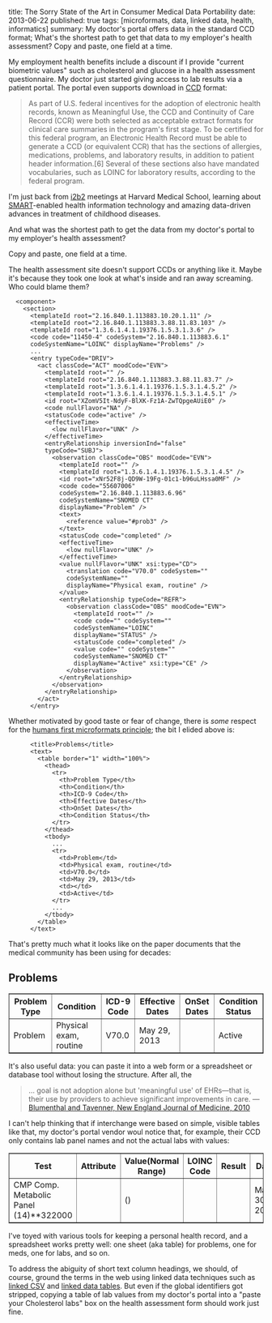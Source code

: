 title: The Sorry State of the Art in Consumer Medical Data Portability
date: 2013-06-22
published: true
tags: [microformats, data, linked data, health, informatics]
summary: My doctor's portal offers data in the standard CCD format;
         What's the shortest path to get that data to my employer's
         health assessment? Copy and paste, one field at a time.

My employment health benefits include a discount if I provide "current
biometric values" such as cholesterol and glucose in a health
assessment questionnaire. My doctor just started giving access to lab
results via a patient portal. The portal even supports download in
[CCD](http://en.wikipedia.org/wiki/Continuity_of_Care_Document)
format:

> As part of U.S. federal incentives for the adoption of electronic
> health records, known as Meaningful Use, the CCD and Continuity of
> Care Record (CCR) were both selected as acceptable extract formats
> for clinical care summaries in the program's first stage. To be
> certified for this federal program, an Electronic Health Record must
> be able to generate a CCD (or equivalent CCR) that has the sections
> of allergies, medications, problems, and laboratory results, in
> addition to patient header information.[6] Several of these sections
> also have mandated vocabularies, such as LOINC for laboratory
> results, according to the federal program.

I'm just back from [i2b2](https://www.i2b2.org/) meetings at Harvard
Medical School, learning about
[SMART](http://smartplatforms.org/)-enabled health information
technology and amazing data-driven advances in treatment of childhood
diseases.

And what was the shortest path to get the data from my doctor's portal
to my employer's health assessment?

Copy and paste, one field at a time.

The health assessment site doesn't support CCDs or anything like it.
Maybe it's because they took one look at what's inside and ran away
screaming. Who could blame them?

      <component>
        <section>
          <templateId root="2.16.840.1.113883.10.20.1.11" />
          <templateId root="2.16.840.1.113883.3.88.11.83.103" />
          <templateId root="1.3.6.1.4.1.19376.1.5.3.1.3.6" />
          <code code="11450-4" codeSystem="2.16.840.1.113883.6.1"
          codeSystemName="LOINC" displayName="Problems" />
		  ...
          <entry typeCode="DRIV">
            <act classCode="ACT" moodCode="EVN">
              <templateId root="" />
              <templateId root="2.16.840.1.113883.3.88.11.83.7" />
              <templateId root="1.3.6.1.4.1.19376.1.5.3.1.4.5.2" />
              <templateId root="1.3.6.1.4.1.19376.1.5.3.1.4.5.1" />
              <id root="XZomV5It-NdyF-BlXK-Fz1A-ZwTQpgeAUiE0" />
              <code nullFlavor="NA" />
              <statusCode code="active" />
              <effectiveTime>
                <low nullFlavor="UNK" />
              </effectiveTime>
              <entryRelationship inversionInd="false"
              typeCode="SUBJ">
                <observation classCode="OBS" moodCode="EVN">
                  <templateId root="" />
                  <templateId root="1.3.6.1.4.1.19376.1.5.3.1.4.5" />
                  <id root="xNr52F8j-QD9W-19Fg-01c1-b96uLHssa0MF" />
                  <code code="55607006"
                  codeSystem="2.16.840.1.113883.6.96"
                  codeSystemName="SNOMED CT"
                  displayName="Problem" />
                  <text>
                    <reference value="#prob3" />
                  </text>
                  <statusCode code="completed" />
                  <effectiveTime>
                    <low nullFlavor="UNK" />
                  </effectiveTime>
                  <value nullFlavor="UNK" xsi:type="CD">
                    <translation code="V70.0" codeSystem=""
                    codeSystemName=""
                    displayName="Physical exam, routine" />
                  </value>
                  <entryRelationship typeCode="REFR">
                    <observation classCode="OBS" moodCode="EVN">
                      <templateId root="" />
                      <code code="" codeSystem=""
                      codeSystemName="LOINC"
                      displayName="STATUS" />
                      <statusCode code="completed" />
                      <value code="" codeSystem=""
                      codeSystemName="SNOMED CT"
                      displayName="Active" xsi:type="CE" />
                    </observation>
                  </entryRelationship>
                </observation>
              </entryRelationship>
            </act>
          </entry>

Whether motivated by good taste or fear of change, there is _some_
respect for the
[humans first microformats principle](http://microformats.org/wiki/humans-first);
the bit I elided above is:

          <title>Problems</title>
          <text>
            <table border="1" width="100%">
              <thead>
                <tr>
                  <th>Problem Type</th>
                  <th>Condition</th>
                  <th>ICD-9 Code</th>
                  <th>Effective Dates</th>
                  <th>OnSet Dates</th>
                  <th>Condition Status</th>
                </tr>
              </thead>
              <tbody>
                ...
                <tr>
                  <td>Problem</td>
                  <td>Physical exam, routine</td>
                  <td>V70.0</td>
                  <td>May 29, 2013</td>
                  <td></td>
                  <td>Active</td>
                </tr>
	            ...
              </tbody>
            </table>
          </text>

That's pretty much what it looks like on the paper documents that the
medical community has been using for decades:

<h2>Problems</h2>
<table border="1" width="100%">
              <thead>
                <tr>
                  <th>Problem Type</th>
                  <th>Condition</th>
                  <th>ICD-9 Code</th>
                  <th>Effective Dates</th>
                  <th>OnSet Dates</th>
                  <th>Condition Status</th>
                </tr>
              </thead>
              <tbody>
                <tr>
                  <td>Problem</td>
                  <td>Physical exam, routine</td>
                  <td>V70.0</td>
                  <td>May 29, 2013</td>
                  <td></td>
                  <td>Active</td>
                </tr>
              </tbody>
</table>

It's also useful data: you can paste it into a web form or a
spreadsheet or database tool without losing the structure. After all, the

> ... goal is not adoption alone but 'meaningful use' of EHRs&mdash;that
> is, their use by providers to achieve significant improvements in
> care. &mdash; [Blumenthal and Tavenner, New England Journal of Medicine, 2010](http://www.ncbi.nlm.nih.gov/pubmed/20647183)

I can't help thinking that if interchange were based on simple, visible
tables like that, my doctor's portal vendor woul notice that, for example,
their CCD only contains lab panel names and not the actual labs with values:

<table border="1" width="100%">
  <thead>
    <tr>
      <th>Test</th>
      <th>Attribute</th>
      <th>Value(Normal Range)</th>
      <th>LOINC Code</th>
      <th>Result</th>
      <th>Date</th>
    </tr>
  </thead>
  <tbody>
    <tr>
      <td>CMP Comp. Metabolic Panel (14)**322000</td>
      <td></td>
      <td>()</td>
      <td></td>
      <td></td>
    <td>May 30, 2013</td>
  </tr>
 </tbody>
</table>

I've toyed with various tools for keeping a personal health record,
and a spreadsheet works pretty well: one sheet (aka table) for problems,
one for meds, one for labs, and so on.

To address the abiguity of short text column headings, we should, of
course, ground the terms in the web using linked data techniques
such as [linked CSV](http://jenit.github.io/linked-csv/)
and [linked data tables](http://www.ldtables.org/wiki/Tutorial).
But even if the global identifiers got stripped, copying a table
of lab values from my doctor's portal into a "paste your Cholesterol
labs" box on the health assessment form should
work just fine.
